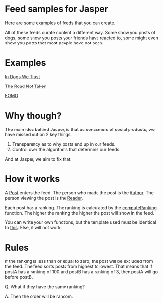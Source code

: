 # Feed samples for Jasper 

Here are some examples of feeds that you can create. 

All of these feeds curate content a different way. Some show you posts of dogs, some show you posts your friends have reacted to, some might even show you posts that most people have not seen. 

# Examples

[In Dogs We Trust](https://github.com/elijahleinkram/feed-samples/blob/master/functions/in_dogs_we_trust.js)

[The Road Not Taken](https://github.com/elijahleinkram/feed-samples/blob/master/functions/the_road_not_taken.js)

[FOMO](https://github.com/elijahleinkram/feed-samples/blob/master/functions/fomo.js)

# Why though?

The main idea behind Jasper, is that as consumers of social products, we have missed out on 2 key things. 

1. Transparency as to why posts end up in our feeds. 
2. Control over the algorithms that determine our feeds. 

And at Jasper, we aim to fix that.

# How it works

A [Post](https://github.com/elijahleinkram/feed-samples/blob/master/classes/post.js) enters the feed. The person who made the post is the [Author](https://github.com/elijahleinkram/feed-samples/blob/master/classes/author.js). The person viewing the post is the [Reader](https://github.com/elijahleinkram/feed-samples/blob/master/classes/reader.js).

Each post has a ranking. The ranking is calculated by the [computeRanking](https://github.com/elijahleinkram/feed-samples/blob/master/ranking/computeRanking) function. The higher the ranking the higher the post will show in the feed. 

You can write your own functions, but the template used must be identical to [this](https://github.com/elijahleinkram/feed-samples/blob/master/ranking/computeRanking). Else, it will not work.

# Rules

If the ranking is less than or equal to zero, the post will be excluded from the feed. The feed sorts posts from highest to lowest. That means that if postA has a ranking of 100 and postB has a ranking of 3, then postA will go before postB.

Q. What if they have the same ranking?

A. Then the order will be random.






